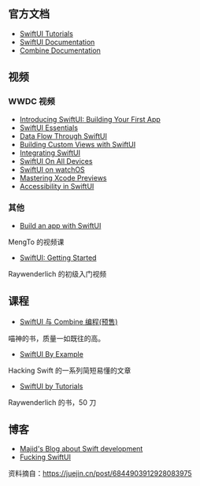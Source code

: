 ## 官方文档

- [SwiftUI Tutorials](https://developer.apple.com/tutorials/swiftui)
- [SwiftUI Documentation](https://developer.apple.com/documentation/swiftui)
- [Combine Documentation](https://developer.apple.com/documentation/combine)

## 视频

### WWDC 视频

- [Introducing SwiftUI: Building Your First App](https://developer.apple.com/videos/play/wwdc2019/204/)
- [SwiftUI Essentials](https://developer.apple.com/videos/play/wwdc2019/216/)
- [Data Flow Through SwiftUI](https://developer.apple.com/videos/play/wwdc2019/226/)
- [Building Custom Views with SwiftUI](https://developer.apple.com/videos/play/wwdc2019/237/)
- [Integrating SwiftUI](https://developer.apple.com/videos/play/wwdc2019/231/)
- [SwiftUI On All Devices](https://developer.apple.com/videos/play/wwdc2019/240/)
- [SwiftUI on watchOS](https://developer.apple.com/videos/play/wwdc2019/219/)
- [Mastering Xcode Previews](https://developer.apple.com/videos/play/wwdc2019/233/)
- [Accessibility in SwiftUI](https://developer.apple.com/videos/play/wwdc2019/238/)

### 其他

- [Build an app with SwiftUI](https://designcode.io/swiftui-course)

MengTo 的视频课

- [SwiftUI: Getting Started](https://www.raywenderlich.com/3715234-swiftui-getting-started)

Raywenderlich 的初级入门视频

## 课程

- [SwiftUI 与 Combine 编程(预售)](https://xiaozhuanlan.com/swift-ui)

喵神的书，质量一如既往的高。

- [SwiftUI By Example](https://www.hackingwithswift.com/quick-start/swiftui)

Hacking Swift 的一系列简短易懂的文章

- [SwiftUI by Tutorials](https://store.raywenderlich.com/products/swiftui-by-tutorials)

Raywenderlich 的书，50 刀

## 博客

- [Majid's Blog about Swift development](https://mecid.github.io/)
- [Fucking SwiftUI](https://fuckingswiftui.com)


资料摘自：https://juejin.cn/post/6844903912928083975